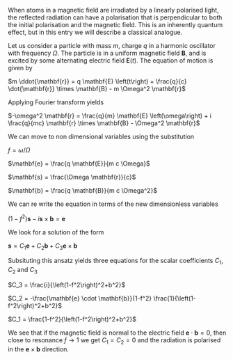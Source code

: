 When atoms in a magnetic field are irradiated by a linearly polarised light, the reflected radiation can have a polarisation that is perpendicular to both the initial polarisation and the magnetic field. This is an inherently quantum effect, but in this entry we will describe a classical analogue.

Let us consider a particle with mass $m$, charge $q$ in a harmonic oscillator with frequency $\Omega$. The particle is in a uniform magnetic field $\mathbf{B}$, and is excited by some alternating electric field $\mathbf{E} \left(t\right)$. The equation of motion is given by

$m \ddot{\mathbf{r}} = q \mathbf{E} \left(t\right) + \frac{q}{c} \dot{\mathbf{r}} \times \mathbf{B} - m \Omega^2 \mathbf{r}$

Applying Fourier transform yields

$-\omega^2 \mathbf{r} = \frac{q}{m} \mathbf{E} \left(\omega\right) + i \frac{q}{mc} \mathbf{r} \times \mathbf{B} - \Omega^2 \mathbf{r}$

We can move to non dimensional variables using the substitution

$f = \omega/\Omega$

$\mathbf{e} = \frac{q \mathbf{E}}{m c \Omega}$

$\mathbf{s} = \frac{\Omega \mathbf{r}}{c}$

$\mathbf{b} = \frac{q \mathbf{B}}{m c \Omega^2}$

We can re write the equation in terms of the new dimensionless variables

$\left(1-f^2\right) \mathbf{s} - i \mathbf{s} \times \mathbf{b} = \mathbf{e}$

We look for a solution of the form

$\mathbf{s} = C_1 \mathbf{e} + C_2 \mathbf{b} + C_3 \mathbf{e} \times \mathbf{b}$

Subsituting this ansatz yields three equations for the scalar coefficients $C_1$, $C_2$ and $C_3$

$C_3 = \frac{i}{\left(1-f^2\right)^2+b^2}$

$C_2 = -\frac{\mathbf{e} \cdot \mathbf{b}}{1-f^2} \frac{1}{\left(1-f^2\right)^2+b^2}$

$C_1 = \frac{1-f^2}{\left(1-f^2\right)^2+b^2}$

We see that if the magnetic field is normal to the electric field $\mathbf{e} \cdot \mathbf{b} = 0$, then close to resonance $f \rightarrow 1$ we get $C_1 = C_2 = 0$ and the radiation is polarised in the $\mathbf{e} \times \mathbf{b}$ direction.